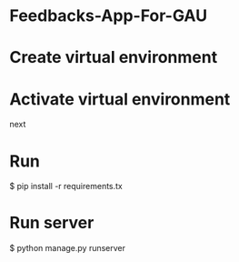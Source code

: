 # Feedbacks-App-For-GAU

# Create virtual environment

# Activate virtual environment
next
# Run 
$ pip install -r requirements.tx

# Run server
$ python manage.py runserver
